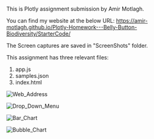 This is Plotly assignment submission by Amir Motlagh.

You can find my website at the below URL:
https://amir-motlagh.github.io/Plotly-Homework---Belly-Button-Biodiversity/StarterCode/

The Screen captures are saved in "ScreenShots" folder.

This assignment has three relevant files:
  1. app.js
  2. samples.json
  3. index.html


![Web_Address](https://user-images.githubusercontent.com/95452908/170929445-c8c4a4a6-7356-46a1-90d9-e465080104aa.PNG)


![Drop_Down_Menu](https://user-images.githubusercontent.com/95452908/170929682-79a2889f-6eb7-4314-a924-02c84bd50143.PNG)


![Bar_Chart](https://user-images.githubusercontent.com/95452908/170929520-5d0dd416-8e79-47ad-887d-3d5da51cc8f0.PNG)


![Bubble_Chart](https://user-images.githubusercontent.com/95452908/170929539-4c4b10b0-9864-4fbe-9539-54bdaf78a97c.PNG)
